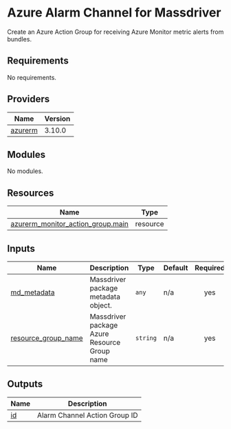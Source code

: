# Azure Alarm Channel for Massdriver

Create an Azure Action Group for receiving Azure Monitor metric alerts from bundles.

<!-- BEGINNING OF PRE-COMMIT-TERRAFORM DOCS HOOK -->
## Requirements

No requirements.

## Providers

| Name | Version |
|------|---------|
| <a name="provider_azurerm"></a> [azurerm](#provider\_azurerm) | 3.10.0 |

## Modules

No modules.

## Resources

| Name | Type |
|------|------|
| [azurerm_monitor_action_group.main](https://registry.terraform.io/providers/hashicorp/azurerm/latest/docs/resources/monitor_action_group) | resource |

## Inputs

| Name | Description | Type | Default | Required |
|------|-------------|------|---------|:--------:|
| <a name="input_md_metadata"></a> [md\_metadata](#input\_md\_metadata) | Massdriver package metadata object. | `any` | n/a | yes |
| <a name="input_resource_group_name"></a> [resource\_group\_name](#input\_resource\_group\_name) | Massdriver package Azure Resource Group name | `string` | n/a | yes |

## Outputs

| Name | Description |
|------|-------------|
| <a name="output_id"></a> [id](#output\_id) | Alarm Channel Action Group ID |
<!-- END OF PRE-COMMIT-TERRAFORM DOCS HOOK -->
